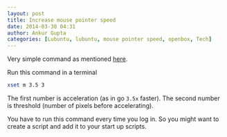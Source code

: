 ```yaml
---
layout: post
title: Increase mouse pointer speed
date: 2014-03-30 04:31
author: Ankur Gupta
categories: [Lubuntu, lubuntu, mouse pointer speed, openbox, Tech]
---
```



Very simple command as mentioned
[here](http://askubuntu.com/questions/27862/how-can-i-increase-the-mouse-pointer-speed-beyond-the-limits-set-by-the-mouse-pr).

Run this command in a terminal

```bash
xset m 3.5 3
```

The first number is acceleration (as in go `3.5x` faster). The second number is
threshold (number of pixels before accelerating).

You have to run this command every time you log in. So you might want to create a
script and add it to your start up scripts.



